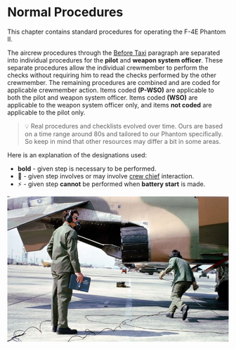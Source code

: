# Normal Procedures

This chapter contains standard procedures for operating the F-4E Phantom II.

The aircrew procedures through the
[Before Taxi](taxi.md#before-taxi)
paragraph are separated into individual
procedures for the **pilot** and **weapon system
officer**. These separate procedures allow the
individual crewmember to perform the checks
without requiring him to read the checks
performed by the other crewmember. The
remaining procedures are combined and are
coded for applicable crewmember action. Items
coded **(P-WSO)** are applicable to both the pilot
and weapon system officer. Items coded **(WSO)**
are applicable to the weapon system officer only,
and items **not coded** are applicable to the pilot
only.

> 💡 Real procedures and checklists evolved over time.
> Ours are based on a time range
> around 80s and tailored to our Phantom specifically.
> So keep in mind that other resources
> may differ a bit in some areas.

Here is an explanation of the designations used:

* **bold** - given step is necessary to be performed.
* 🔧 - given step involves or may involve
[crew chief](../crew_chief/overview.md) interaction.
* ⚡ - given step **cannot** be performed when **battery start** is made.

![real_life_crew_with_manual](../img/real_life_crew_with_manual.jpg)
